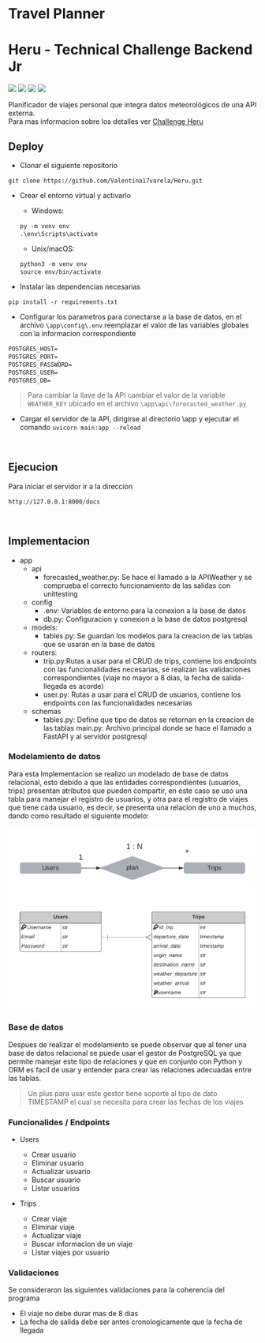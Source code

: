 # Travel Planner
# Heru - Technical Challenge Backend Jr

![](https://img.shields.io/badge/Code-Python-informational?style=flat&logo=python&logoColor=yellow&color=4b8bbe)
![](https://img.shields.io/badge/Framework-FastAPI-informational?style=flat&logo=fastapi&logoColor=white&color=28BB0E)
![](https://img.shields.io/badge/Code-PostgreSQL-informational?style=flat&logo=postgresql&logoColor=white&color=f29111)
![](https://img.shields.io/badge/Lib-unittesting-informational?style=flat&logo=python&logoColor=yellow&color=4b8bbe)


Planificador de viajes personal que integra datos meteorológicos de una API externa.
<br>
Para mas informacion sobre los detalles ver [Challenge Heru](https://github.com/Valentina17varela/Heru/blob/main/HERU%20Technical%20Challenge%20Jr.pdf)

## Deploy

- Clonar el siguiente repositorio
```
git clone https://github.com/Valentina17varela/Heru.git
```

- Crear el entorno virtual y activarlo
  - Windows:
  ```
  py -m venv env
  .\env\Scripts\activate
  ```
  - Unix/macOS:
  ```
  python3 -m venv env
  source env/bin/activate
  ```

- Instalar las dependencias necesarias
```
pip install -r requirements.txt
```

- Configurar los parametros para conectarse a la base de datos, en el archivo ```\app\config\.env``` reemplazar el valor de las variables globales con la informacion correspondiente
``` 
POSTGRES_HOST=
POSTGRES_PORT=
POSTGRES_PASSWORD=
POSTGRES_USER=
POSTGRES_DB=
```

> Para cambiar la llave de la API cambiar el valor de la variable ```WEATHER_KEY``` ubicado en el archivo ```\app\api\forecasted_weather.py```

- Cargar el servidor de la API, dirigirse al directorio \app y ejecutar el comando ```uvicorn main:app --reload```

<br>

## Ejecucion 
Para iniciar el servidor ir a la direccion  
```
http://127.0.0.1:8000/docs
```

<br>

## Implementacion 

- app
    - api
        - forecasted_weather.py: Se hace el llamado a la APIWeather y se comprueba el correcto funcionamiento de las salidas 
        con unittesting
    - config
        - .env: Variables de entorno para la conexion a la base de datos
        - db.py: Configuracion y conexion a la base de datos postgresql
    - models: 
        - tables.py: Se guardan los modelos para la creacion de las tablas que se usaran en la base de datos
    - routers:  
        - trip.py:Rutas a usar para el CRUD de trips, contiene los endpoints con las funcionalidades necesarias, 
        se realizan las validaciones correspondientes (viaje no mayor a 8 dias, la fecha de salida-llegada es acorde)
        - user.py: Rutas a usar para el CRUD de usuarios, contiene los endpoints con las funcionalidades necesarias
    - schemas
        - tables.py: Define que tipo de datos se retornan en la creacion de las tablas
    main.py: Archivo principal donde se hace el llamado a FastAPI y al servidor postgresql


### Modelamiento de datos
Para esta Implementacion se realizo un modelado de base de datos relacional, esto debido a que las entidades correspondientes (usuarios, trips) presentan atributos que pueden compartir, en este caso se uso una tabla para manejar el registro de usuarios, y otra para el registro de viajes que tiene cada usuario, es decir, se presenta una relacion de uno a muchos, dando como resultado el siguiente modelo: 

<div align="center">
  <img src="https://github.com/Valentina17varela/Heru/blob/main/imagenes/relaciones.png" width="550"/>
</div>


### Base de datos
Despues de realizar el modelamiento se puede observar que al tener una base de datos relacional se puede usar el gestor de 
PostgreSQL ya que permite manejar este tipo de relaciones y que en conjunto con Python y ORM es facil de usar y entender para 
crear las relaciones adecuadas entre las tablas.

> Un plus para usar este gestor tiene soporte al tipo de dato TIMESTAMP el cual se necesita para crear las fechas de los viajes


### Funcionalides / Endpoints
- Users
    - Crear usuario
    - Eliminar usuario
    - Actualizar usuario
    - Buscar usuario
    - Listar usuarios

- Trips
    - Crear viaje
    - Eliminar viaje
    - Actualizar viaje
    - Buscar informacion de un viaje
    - Listar viajes por usuario 

### Validaciones
Se consideraron las siguientes validaciones para la coherencia del programa
- El viaje no debe durar mas de 8 dias
- La fecha de salida debe ser antes cronologicamente que la fecha de llegada 




